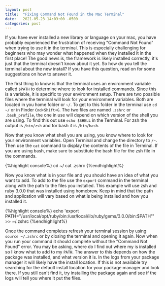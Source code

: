 ```yaml
---
layout: post
title:  "Fixing Command Not Found in the Mac Terminal"
date:   2021-05-23 14:03:00 -0500
categories: post
---
```


If you have ever installed a new library or language on your mac, you have probably experienced the frustration of receiving "Command Not Found" when trying to use it in the terminal. This is especially challenging for beginners who may wonder what happened when they installed it in the first place! The good news is, the framework is likely installed correctly, it's just that the terminal doesn't know about it yet. So how do you tell the terminal about the new install? If you have this question, read on for some suggestions on how to answer it.

The first thing to know is that the terminal uses an environment variable called `$PATH` to determine where to look for installed commands. Since this is a variable, it is specific to your environment setup. There are two possible files where the terminal will look for your environment variables. Both are located in you home folder or `~/`. To get to this folder in the terminal use `cd ~/` or in Finder `Cmd+Shift+G`. The two files are named `.zshrc` or `.bash_profile`, the one in use will depend on which version of the shell you are using. To find this out use `echo $SHELL` in the Terminal. For zsh the output is `/bin/zsh` and for bash it is `/bin/bash`.

Now that you know what shell you are using, you know where to look for your environment variables. Open Terminal and change the directory to `/~`. Then use the `cat` command to display the contents of the file in Terminal. If you are using bash, make sure to substitute the bash file for the zsh file in the commands.

{%highlight console%}
cd ~/
cat .zshrc
{%endhighlight%}

Now you know what is in your file and you should have an idea of what you want to add. To add to the file use the `export` command in the terminal along with the path to the files you installed. This example will use zsh and ruby 3.0.0 that was installed using homebrew. Keep in mind that the path and application will vary based on what is being installed and how you installed it.

{%highlight console%}
echo 'export PATH="/usr/local/opt/ruby/bin:/usr/local/lib/ruby/gems/3.0.0/bin:$PATH"' >> ~/.zshrc
{%endhighlight%}

Once the command completes refresh your terminal session by using `source ~/.zshrc` or by closing the terminal and opening it again. Now when you run your command it should complete without the "Command Not Found" error. You may be asking, where do I find out where my is installed so I know what to add to my `PATH`. The answer to this depends on how the package was installed, and what version it is. In the logs from your package manager it will likely have the install location. If this is not available try searching for the default install location for your package manager and look there. If you still can't find it, try installing the package again and see if the logs will tell you where it put the files.




